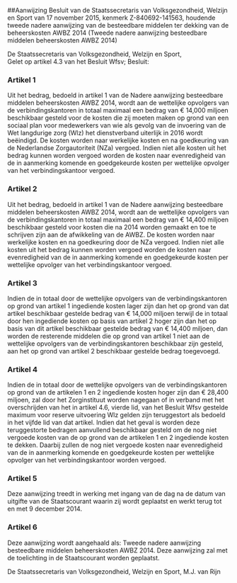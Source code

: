 <meta http-equiv='Content-Type' content='text/html; charset=utf-8' />

##Aanwijzing Besluit van de Staatssecretaris van Volksgezondheid, Welzijn en Sport van 17 november 2015, kenmerk Z-840692-141563, houdende tweede nadere aanwijzing van de besteedbare middelen ter dekking van de beheerskosten AWBZ 2014 (Tweede nadere aanwijzing besteedbare middelen beheerskosten AWBZ 2014)

De Staatssecretaris van Volksgezondheid, Welzijn en Sport,  
Gelet op artikel 4.3 van het Besluit Wfsv;
Besluit:    

### Artikel  1  

Uit het bedrag, bedoeld in artikel 1 van de Nadere aanwijzing besteedbare middelen beheerskosten AWBZ 2014, wordt aan de wettelijke opvolgers van de verbindingskantoren in totaal maximaal een bedrag van € 14,000 miljoen beschikbaar gesteld voor de kosten die zij moeten maken op grond van een sociaal plan voor medewerkers van wie als gevolg van de invoering van de Wet langdurige zorg (Wlz) het dienstverband uiterlijk in 2016 wordt beëindigd. De kosten worden naar werkelijke kosten en na goedkeuring van de Nederlandse Zorgautoriteit (NZa) vergoed. Indien niet alle kosten uit het bedrag kunnen worden vergoed worden de kosten naar evenredigheid van de in aanmerking komende en goedgekeurde kosten per wettelijke opvolger van het verbindingskantoor vergoed. 

### Artikel  2  

Uit het bedrag, bedoeld in artikel 1 van de Nadere aanwijzing besteedbare middelen beheerskosten AWBZ 2014, wordt aan de wettelijke opvolgers van de verbindingskantoren in totaal maximaal een bedrag van € 14,400 miljoen beschikbaar gesteld voor kosten die na 2014 worden gemaakt en toe te schrijven zijn aan de afwikkeling van de AWBZ. De kosten worden naar werkelijke kosten en na goedkeuring door de NZa vergoed. Indien niet alle kosten uit het bedrag kunnen worden vergoed worden de kosten naar evenredigheid van de in aanmerking komende en goedgekeurde kosten per wettelijke opvolger van het verbindingskantoor vergoed. 

### Artikel  3  

Indien de in totaal door de wettelijke opvolgers van de verbindingskantoren op grond van artikel 1 ingediende kosten lager zijn dan het op grond van dat artikel beschikbaar gestelde bedrag van € 14,000 miljoen terwijl de in totaal door hen ingediende kosten op basis van artikel 2 hoger zijn dan het op basis van dit artikel beschikbaar gestelde bedrag van € 14,400 miljoen, dan worden de resterende middelen die op grond van artikel 1 niet aan de wettelijke opvolgers van de verbindingskantoren beschikbaar zijn gesteld, aan het op grond van artikel 2 beschikbaar gestelde bedrag toegevoegd. 

### Artikel  4  

Indien de in totaal door de wettelijke opvolgers van de verbindingskantoren op grond van de artikelen 1 en 2 ingediende kosten hoger zijn dan € 28,400 miljoen, zal door het Zorginstituut worden nagegaan of in verband met het overschrijden van het in artikel 4.6, vierde lid, van het Besluit Wfsv gestelde maximum voor reserve uitvoering Wlz gelden zijn teruggestort als bedoeld in het vijfde lid van dat artikel. Indien dat het geval is worden deze teruggestorte bedragen aanvullend beschikbaar gesteld om de nog niet vergoede kosten van de op grond van de artikelen 1 en 2 ingediende kosten te dekken. Daarbij zullen de nog niet vergoede kosten naar evenredigheid van de in aanmerking komende en goedgekeurde kosten per wettelijke opvolger van het verbindingskantoor worden vergoed. 

### Artikel  5  

Deze aanwijzing treedt in werking met ingang van de dag na de datum van uitgifte van de Staatscourant waarin zij wordt geplaatst en werkt terug tot en met 9 december 2014. 

### Artikel  6  

Deze aanwijzing wordt aangehaald als: Tweede nadere aanwijzing besteedbare middelen beheerskosten AWBZ 2014. 
Deze aanwijzing zal met de toelichting in de Staatscourant worden geplaatst.  

De 
Staatssecretaris van Volksgezondheid, Welzijn en Sport, 
M.J. van Rijn     
